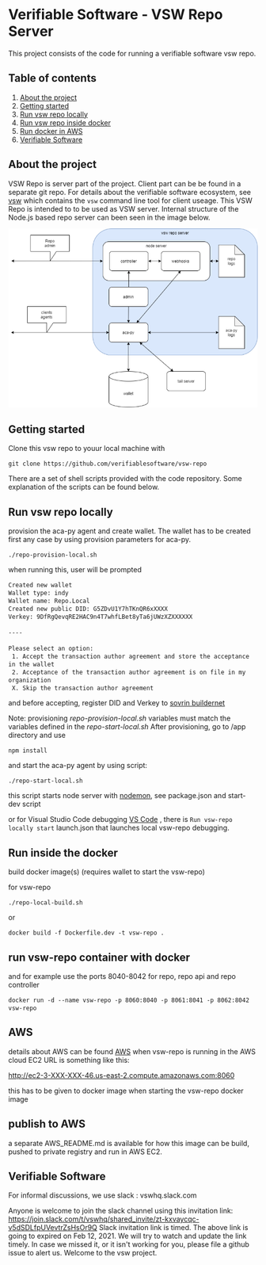 # Verifiable Software - VSW Repo Server

This project consists of the code for running a verifiable software vsw repo. 

## Table of contents

1. [ About the project ](#About)
2. [ Getting started ](#Getting)
3. [ Run vsw repo locally ](#locally)
4. [ Run vsw repo inside docker](#runindocker)
5. [ Run docker in AWS ](#aws)
6. [ Verifiable Software ](#VSW)

<a a name=#About></a>
## About the project

VSW Repo is server part of the project. Client part can be be found in a separate git repo. For details about the verifiable software ecosystem, see [vsw](https://github.com/verifiablesoftware/vsw) which contains the `vsw` command line tool for client useage. This VSW Repo is intended to to be used as VSW server. Internal structure of the Node.js based repo server can been seen in the image below.

![architecture](vsw-repo-arch.png)

<a a name=#Getting></a>
## Getting started

Clone this vsw repo to youur local machine with 
```
git clone https://github.com/verifiablesoftware/vsw-repo
```

There are a set of shell scripts provided with the code repository. Some explanation of the scripts can be found below.

<a a name=#locally></a>
## Run vsw repo locally

provision the aca-py agent and create wallet. The wallet has to be created first any case by using provision parameters for aca-py.

```
./repo-provision-local.sh
```

when running this, user will be prompted
``` 
Created new wallet
Wallet type: indy
Wallet name: Repo.Local
Created new public DID: G5ZDvU1Y7hTKnQR6xXXXX
Verkey: 9DfRgQevqRE2HAC9n4T7whfLBet8yTa6jUWzXZXXXXXX

----

Please select an option:
 1. Accept the transaction author agreement and store the acceptance in the wallet
 2. Acceptance of the transaction author agreement is on file in my organization
 X. Skip the transaction author agreement   
 ```
 and before accepting, register DID and Verkey to [sovrin buildernet](https://selfserve.sovrin.org/) 


Note: provisioning *repo-provision-local.sh* variables must match the variables defined in the *repo-start-local.sh*
After provisioning, go to /app directory and use 

```
npm install 
```

and start the aca-py agent by using script: 

```
./repo-start-local.sh
```
this script starts node server with [nodemon](https://nodemon.io/), see package.json and start-dev script

or for Visual Studio Code debugging [VS Code](https://code.visualstudio.com/)
, there is ```Run vsw-repo locally start``` launch.json that launches local vsw-repo debugging.


<a name=#runindocker></a>
## Run inside the docker

build docker image(s) (requires wallet to start the vsw-repo) 

for vsw-repo

```
./repo-local-build.sh
```

or

```
docker build -f Dockerfile.dev -t vsw-repo .
```

## run vsw-repo container with docker
and for example use the ports 8040-8042 for repo, repo api and repo controller
```
docker run -d --name vsw-repo -p 8060:8040 -p 8061:8041 -p 8062:8042  vsw-repo
```

<a name=#AWS></a>
## AWS

details about AWS can be found [AWS](/AWS_README.md)
when vsw-repo is running in the AWS cloud EC2 URL is something like this:

http://ec2-3-XXX-XXX-46.us-east-2.compute.amazonaws.com:8060

this has to be given to docker image when starting the vsw-repo docker image

## publish to AWS

a separate AWS_README.md is available for how this image can be build, pushed to private registry and 
run in AWS EC2.

<a name=#VSW></a>
## Verifiable Software
For informal discussions, we use slack : vswhq.slack.com

Anyone is welcome to join the slack channel using this invitation link: 
https://join.slack.com/t/vswhq/shared_invite/zt-kxvaycqc-v5dSDLfpUVevtrZsHsOr9Q
Slack invitation link is timed. The above link is going to expired on Feb 12, 2021. We will try to watch and update the link timely. In case we missed it, or it isn't working for you, please file a github issue to alert us. Welcome to the vsw project.


